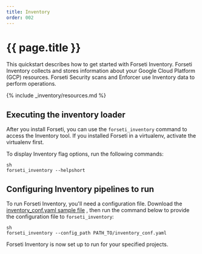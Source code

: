 ```yaml
---
title: Inventory
order: 002
---
```

# {{ page.title }}

This quickstart describes how to get started with Forseti Inventory. Forseti
Inventory collects and stores information about your Google Cloud Platform
(GCP) resources. Forseti Security scans and Enforcer use Inventory data to
perform operations.

{% include _inventory/resources.md %}

## Executing the inventory loader

After you install Forseti, you can use the `forseti_inventory` command to
access the Inventory tool. If you installed Forseti in a virtualenv, activate
the virtualenv first.


To display Inventory flag options, run the following commands:
````
sh
forseti_inventory --helpshort
````

## Configuring Inventory pipelines to run
To run Forseti Inventory, you'll need a configuration file. Download
the [inventory_conf.yaml sample file](https://github.com/GoogleCloudPlatform/forseti-security/blob/master/samples/inventory/inventory_conf.yaml)
, then run the command below to provide the configuration file to
`forseti_inventory`:

````
sh
forseti_inventory --config_path PATH_TO/inventory_conf.yaml
````

Forseti Inventory is now set up to run for your specified projects.